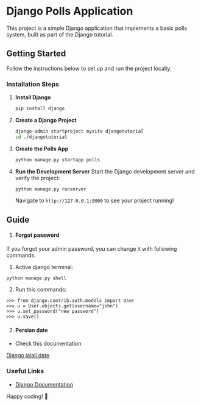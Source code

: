 # Django Polls Application

This project is a simple Django application that implements a basic polls system, built as part of the Django tutorial.

## Getting Started

Follow the instructions below to set up and run the project locally.

### Installation Steps

1. **Install Django**
   ```bash
   pip install django
   ```

2. **Create a Django Project**
   ```bash
   django-admin startproject mysite djangotutorial
   cd ./djangotutorial
   ```

3. **Create the Polls App**
   ```bash
   python manage.py startapp polls
   ```

4. **Run the Development Server**
   Start the Django development server and verify the project:
   ```bash
   python manage.py runserver
   ```
   Navigate to `http://127.0.0.1:8000` to see your project running!

## Guide
1. #### Forgot password
If you forgot your admin password, you can change it with following commands.

1. Active django terminal:
```
python manage.py shell
```

2. Run this commands:
```
>>> from django.contrib.auth.models import User
>>> u = User.objects.get(username="john")
>>> u.set_password("new password")
>>> u.save()
```

2. #### Persian date
- Check this documentation

[Django jalali date](https://pypi.org/project/django-jalali-date/)
### Useful Links

- [Django Documentation](https://docs.djangoproject.com/en/5.1/intro/tutorial01/)


Happy coding! 🚀
